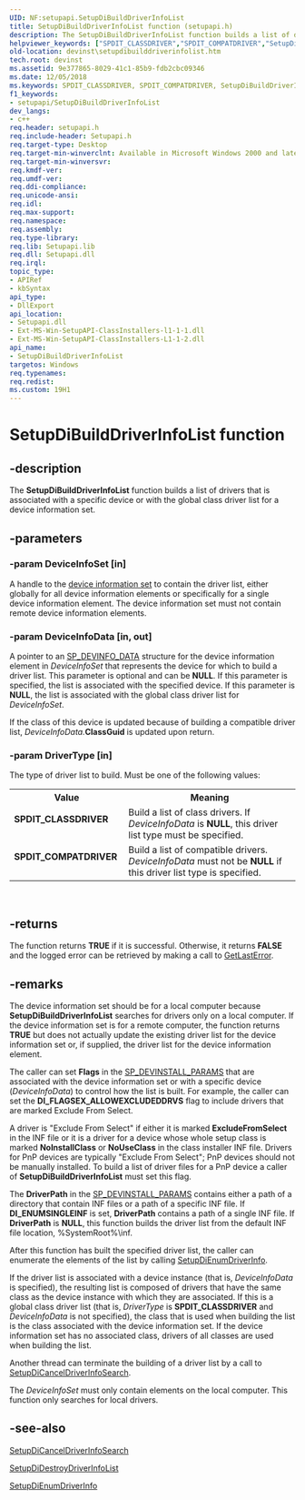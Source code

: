 ```yaml
---
UID: NF:setupapi.SetupDiBuildDriverInfoList
title: SetupDiBuildDriverInfoList function (setupapi.h)
description: The SetupDiBuildDriverInfoList function builds a list of drivers that is associated with a specific device or with the global class driver list for a device information set.helpviewer_keywords: ["SPDIT_CLASSDRIVER","SPDIT_COMPATDRIVER","SetupDiBuildDriverInfoList","SetupDiBuildDriverInfoList function [Device and Driver Installation]","devinst.setupdibuilddriverinfolist","di-rtns_dd9aa1be-1a67-4cc6-8a06-5db71eecd322.xml","setupapi/SetupDiBuildDriverInfoList"]
old-location: devinst\setupdibuilddriverinfolist.htm
tech.root: devinst
ms.assetid: 9e377865-8029-41c1-85b9-fdb2cbc09346
ms.date: 12/05/2018
ms.keywords: SPDIT_CLASSDRIVER, SPDIT_COMPATDRIVER, SetupDiBuildDriverInfoList, SetupDiBuildDriverInfoList function [Device and Driver Installation], devinst.setupdibuilddriverinfolist, di-rtns_dd9aa1be-1a67-4cc6-8a06-5db71eecd322.xml, setupapi/SetupDiBuildDriverInfoList
f1_keywords:
- setupapi/SetupDiBuildDriverInfoList
dev_langs:
- c++
req.header: setupapi.h
req.include-header: Setupapi.h
req.target-type: Desktop
req.target-min-winverclnt: Available in Microsoft Windows 2000 and later versions of Windows.
req.target-min-winversvr: 
req.kmdf-ver: 
req.umdf-ver: 
req.ddi-compliance: 
req.unicode-ansi: 
req.idl: 
req.max-support: 
req.namespace: 
req.assembly: 
req.type-library: 
req.lib: Setupapi.lib
req.dll: Setupapi.dll
req.irql: 
topic_type:
- APIRef
- kbSyntax
api_type:
- DllExport
api_location:
- Setupapi.dll
- Ext-MS-Win-SetupAPI-ClassInstallers-l1-1-1.dll
- Ext-MS-Win-SetupAPI-ClassInstallers-L1-1-2.dll
api_name:
- SetupDiBuildDriverInfoList
targetos: Windows
req.typenames: 
req.redist: 
ms.custom: 19H1
---
```


# SetupDiBuildDriverInfoList function


## -description


The <b>SetupDiBuildDriverInfoList</b> function builds a list of drivers that is associated with a specific device or with the global class driver list for a device information set. 


## -parameters




### -param DeviceInfoSet [in]

A handle to the <a href="https://docs.microsoft.com/windows-hardware/drivers/install/device-information-sets">device information set</a> to contain the driver list, either globally for all device information elements or specifically for a single device information element. The device information set must not contain remote device information elements.


### -param DeviceInfoData [in, out]

A pointer to an <a href="https://docs.microsoft.com/windows/desktop/api/setupapi/ns-setupapi-sp_devinfo_data">SP_DEVINFO_DATA</a> structure for the device information element in <i>DeviceInfoSet</i> that represents the device for which to build a driver list. This parameter is optional and can be <b>NULL</b>. If this parameter is specified, the list is associated with the specified device. If this parameter is <b>NULL</b>, the list is associated with the global class driver list for <i>DeviceInfoSet</i>. 

If the class of this device is updated because of building a compatible driver list, <i>DeviceInfoData.</i><b>ClassGuid</b> is updated upon return.


### -param DriverType [in]

The type of driver list to build. Must be one of the following values:

<table>
<tr>
<th>Value</th>
<th>Meaning</th>
</tr>
<tr>
<td width="40%"><a id="SPDIT_CLASSDRIVER"></a><a id="spdit_classdriver"></a><dl>
<dt><b>SPDIT_CLASSDRIVER</b></dt>
</dl>
</td>
<td width="60%">
Build a list of class drivers. If <i>DeviceInfoData</i> is <b>NULL</b>, this driver list type must be specified.

</td>
</tr>
<tr>
<td width="40%"><a id="SPDIT_COMPATDRIVER"></a><a id="spdit_compatdriver"></a><dl>
<dt><b>SPDIT_COMPATDRIVER</b></dt>
</dl>
</td>
<td width="60%">
Build a list of compatible drivers. <i>DeviceInfoData</i> must not be <b>NULL</b> if this driver list type is specified.

</td>
</tr>
</table>
 


## -returns



The function returns <b>TRUE</b> if it is successful. Otherwise, it returns <b>FALSE</b> and the logged error can be retrieved by making a call to <a href="https://docs.microsoft.com/windows/desktop/api/errhandlingapi/nf-errhandlingapi-getlasterror">GetLastError</a>.




## -remarks



The device information set should be for a local computer because <b>SetupDiBuildDriverInfoList</b> searches for drivers only on a local computer. If the device information set is for a remote computer, the function returns <b>TRUE</b> but does not actually update the existing driver list for the device information set or, if supplied, the driver list for the device information element.

The caller can set <b>Flags</b> in the <a href="https://docs.microsoft.com/windows/desktop/api/setupapi/ns-setupapi-sp_devinstall_params_a">SP_DEVINSTALL_PARAMS</a> that are associated with the device information set or with a specific device (<i>DeviceInfoData</i>) to control how the list is built. For example, the caller can set the <b>DI_FLAGSEX_ALLOWEXCLUDEDDRVS</b> flag to include drivers that are marked Exclude From Select.

A driver is "Exclude From Select" if either it is marked <b>ExcludeFromSelect</b> in the INF file or it is a driver for a device whose whole setup class is marked <b>NoInstallClass</b> or <b>NoUseClass</b> in the class installer INF file. Drivers for PnP devices are typically "Exclude From Select"; PnP devices should not be manually installed. To build a list of driver files for a PnP device a caller of <b>SetupDiBuildDriverInfoList</b> must set this flag. 

The <b>DriverPath</b> in the <a href="https://docs.microsoft.com/windows/desktop/api/setupapi/ns-setupapi-sp_devinstall_params_a">SP_DEVINSTALL_PARAMS</a> contains either a path of a directory that contain INF files or a path of a specific INF file. If <b>DI_ENUMSINGLEINF</b> is set, <b>DriverPath</b> contains a path of a single INF file. If <b>DriverPath</b> is <b>NULL</b>, this function builds the driver list from the default INF file location, %SystemRoot%\inf. 

After this function has built the specified driver list, the caller can enumerate the elements of the list by calling <a href="https://docs.microsoft.com/windows/desktop/api/setupapi/nf-setupapi-setupdienumdriverinfoa">SetupDiEnumDriverInfo</a>.

If the driver list is associated with a device instance (that is, <i>DeviceInfoData</i> is specified), the resulting list is composed of drivers that have the same class as the device instance with which they are associated. If this is a global class driver list (that is, <i>DriverType</i> is <b>SPDIT_CLASSDRIVER</b> and <i>DeviceInfoData</i> is not specified), the class that is used when building the list is the class associated with the device information set. If the device information set has no associated class, drivers of all classes are used when building the list.

Another thread can terminate the building of a driver list by a call to <a href="https://docs.microsoft.com/windows/desktop/api/setupapi/nf-setupapi-setupdicanceldriverinfosearch">SetupDiCancelDriverInfoSearch</a>.

The <i>DeviceInfoSet</i> must only contain elements on the local computer. This function only searches for local drivers.




## -see-also




<a href="https://docs.microsoft.com/windows/desktop/api/setupapi/nf-setupapi-setupdicanceldriverinfosearch">SetupDiCancelDriverInfoSearch</a>



<a href="https://docs.microsoft.com/windows/desktop/api/setupapi/nf-setupapi-setupdidestroydriverinfolist">SetupDiDestroyDriverInfoList</a>



<a href="https://docs.microsoft.com/windows/desktop/api/setupapi/nf-setupapi-setupdienumdriverinfoa">SetupDiEnumDriverInfo</a>
 

 

